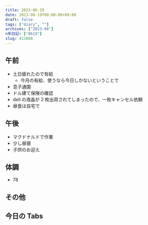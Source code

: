 ```yaml
---
title: 2023-06-19
date: 2023-06-19T00:00:00+09:00
draft: false
tags: ["diary", ""]
archives: ["2023-06"]
n年日記: ["0619"]
slug: 412688
---
```


## 午前

- 土日疲れたので有給
  - 今月の有給、使うなら今日しかないということで
- 息子通園
- ドル建て保険の確認
- dell の液晶が 2 枚出荷されてしまったので、一枚キャンセル依頼
- 昼食は自宅で

## 午後

- マクドナルドで作業
- 少し昼寝
- 子供のお迎え

## 体調

- 78

## その他

## 今日の Tabs
